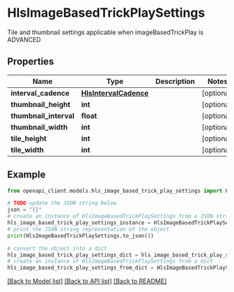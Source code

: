 # HlsImageBasedTrickPlaySettings

Tile and thumbnail settings applicable when imageBasedTrickPlay is ADVANCED

## Properties

Name | Type | Description | Notes
------------ | ------------- | ------------- | -------------
**interval_cadence** | [**HlsIntervalCadence**](HlsIntervalCadence.md) |  | [optional] 
**thumbnail_height** | **int** |  | [optional] 
**thumbnail_interval** | **float** |  | [optional] 
**thumbnail_width** | **int** |  | [optional] 
**tile_height** | **int** |  | [optional] 
**tile_width** | **int** |  | [optional] 

## Example

```python
from openapi_client.models.hls_image_based_trick_play_settings import HlsImageBasedTrickPlaySettings

# TODO update the JSON string below
json = "{}"
# create an instance of HlsImageBasedTrickPlaySettings from a JSON string
hls_image_based_trick_play_settings_instance = HlsImageBasedTrickPlaySettings.from_json(json)
# print the JSON string representation of the object
print(HlsImageBasedTrickPlaySettings.to_json())

# convert the object into a dict
hls_image_based_trick_play_settings_dict = hls_image_based_trick_play_settings_instance.to_dict()
# create an instance of HlsImageBasedTrickPlaySettings from a dict
hls_image_based_trick_play_settings_from_dict = HlsImageBasedTrickPlaySettings.from_dict(hls_image_based_trick_play_settings_dict)
```
[[Back to Model list]](../README.md#documentation-for-models) [[Back to API list]](../README.md#documentation-for-api-endpoints) [[Back to README]](../README.md)


